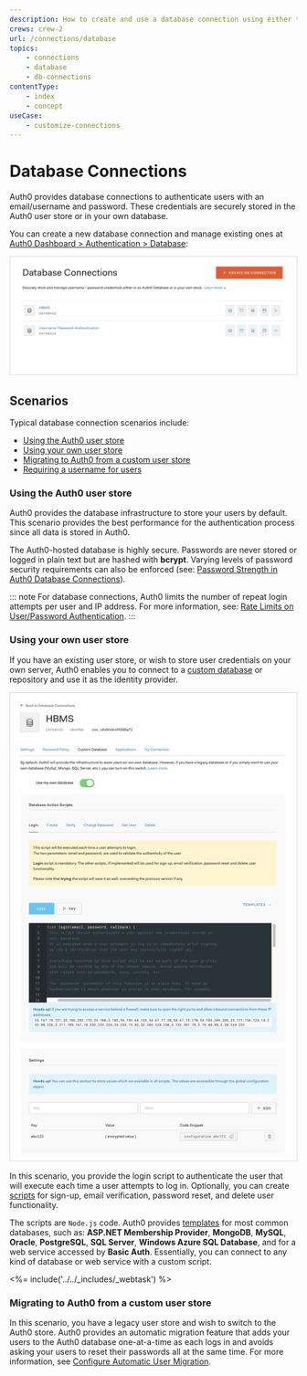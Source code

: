 ```yaml
---
description: How to create and use a database connection using either the Auth0 user store or your own user store.
crews: crew-2
url: /connections/database
topics:
    - connections
    - database
    - db-connections
contentType: 
    - index
    - concept
useCase:
    - customize-connections
---
```


# Database Connections

Auth0 provides database connections to authenticate users with an email/username and password. These credentials are securely stored in the Auth0 user store or in your own database.

You can create a new database connection and manage existing ones at [Auth0 Dashboard > Authentication > Database](${manage_url}/#/connections/database):

![](/media/articles/connections/database/dashboard-connections-database-list.png)

## Scenarios

Typical database connection scenarios include:

* [Using the Auth0 user store](#using-the-auth0-user-store)
* [Using your own user store](#using-your-own-user-store)
* [Migrating to Auth0 from a custom user store](#migrating-to-auth0-from-a-custom-user-store)
* [Requiring a username for users](/connections/database/require-username)

### Using the Auth0 user store

Auth0 provides the database infrastructure to store your users by default. This scenario provides the best performance for the authentication process since all data is stored in Auth0.

The Auth0-hosted database is highly secure. Passwords are never stored or logged in plain text but are hashed with **bcrypt**. Varying levels of password security requirements can also be enforced (see: [Password Strength in Auth0 Database Connections](/password-strength)).

::: note
For database connections, Auth0 limits the number of repeat login attempts per user and IP address. For more information, see: [Rate Limits on User/Password Authentication](/policies/rate-limit-policy/database-connections-rate-limits).
:::

### Using your own user store

If you have an existing user store, or wish to store user credentials on your own server, Auth0 enables you to connect to a [custom database](/connections/database/custom-db) or repository and use it as the identity provider.

![Custom Database Configuration](/media/articles/connections/database/dashboard-connections-database-edit_view-custom-database.png)

In this scenario, you provide the login script to authenticate the user that will execute each time a user attempts to log in. Optionally, you can create [scripts](/connections/database/custom-db/templates) for sign-up, email verification, password reset, and delete user functionality.

The scripts are `Node.js` code. Auth0 provides [templates](/connections/database/custom-db/templates) for most common databases, such as: **ASP.NET Membership Provider**, **MongoDB**, **MySQL**, **Oracle**, **PostgreSQL**, **SQL Server**, **Windows Azure SQL Database**, and for a web service accessed by **Basic Auth**. Essentially, you can connect to any kind of database or web service with a custom script.

<%= include('../../_includes/_webtask') %>

### Migrating to Auth0 from a custom user store

In this scenario, you have a legacy user store and wish to switch to the Auth0 store. Auth0 provides an automatic migration feature that adds your users to the Auth0 database one-at-a-time as each logs in and avoids asking your users to reset their passwords all at the same time. For more information, see [Configure Automatic User Migration](/users/guides/configure-automatic-migration).
